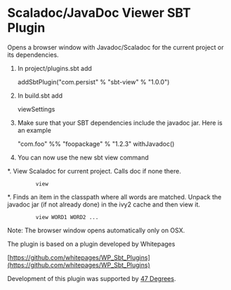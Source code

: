 # Scaladoc/JavaDoc Viewer SBT Plugin

Opens a browser window with Javadoc/Scaladoc
for the current project or its dependencies.


1. In project/plugins.sbt add

     addSbtPlugin("com.persist" % "sbt-view" % "1.0.0")

2. In build.sbt add

     viewSettings

3. Make sure that your SBT dependencies include the javadoc jar.
   Here is an example

    "com.foo" %% "foopackage" % "1.2.3" withJavadoc()

4. You can now use the new sbt view command

*. View Scaladoc for current project. Calls doc if none there.

             view
*. Finds an item in the classpath where all words are matched.
           Unpack the javadoc jar (if not already done) in the ivy2
           cache and then view it.

             view WORD1 WORD2 ...

Note: The browser window opens automatically only on OSX.

The plugin is based on a plugin developed by Whitepages

[https://github.com/whitepages/WP_Sbt_Plugins](https://github.com/whitepages/WP_Sbt_Plugins)

Development of this plugin was supported by [47 Degrees](http://www.47deg.com/).


